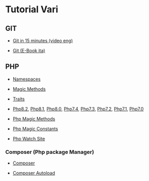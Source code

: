 # Tutorial Vari


## GIT

- [Git in 15 minutes (video eng)](https://www.youtube.com/watch?v=USjZcfj8yxE)

- [Git (E-Book ita)](https://get-git.readthedocs.io/it/latest/)



## PHP

- [Namespaces](https://www.phptutorial.net/php-oop/php-namespace/)

- [Magic Methods](https://www.phptutorial.net/php-oop/php-magic-methods/)

- [Traits](https://www.phptutorial.net/php-oop/php-traits/)


-   [Php8.2](https://www.php.net/releases/8.2/en.php),
    [Php8.1](https://www.php.net/releases/8.1/en.php),
    [Php8.0](https://www.php.net/releases/8.0/en.php),
    [Php7.4](https://www.php.net/manual/en/migration74.new-features.php),
    [Php7.3](https://www.php.net/manual/en/migration73.new-features.php),
    [Php7.2](https://www.php.net/manual/en/migration72.new-features.php),
    [Php7.1](https://www.php.net/manual/en/migration71.new-features.php),
    [Php7.0](https://www.php.net/manual/en/migration70.new-features.php)

-   [Php Magic Methods](https://www.php.net/manual/en/language.oop5.magic.php)
-   [Php Magic Constants](https://www.php.net/manual/en/language.constants.magic.php)
-   [Php Watch Site](https://php.watch/versions)


### Composer (Php package Manager)

- [Composer](https://getcomposer.org/doc/)

- [Composer Autoload](https://www.phptutorial.net/php-oop/php-composer-autoload/)

